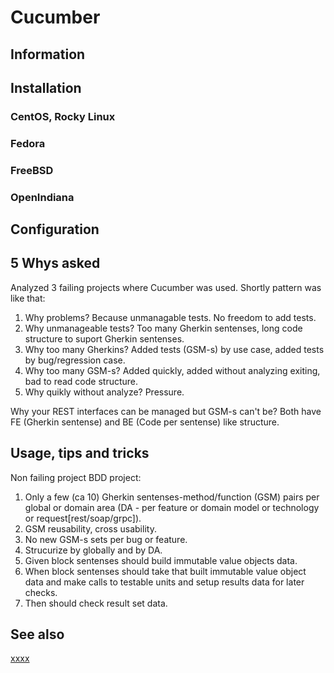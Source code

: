 # Cucumber

## Information

## Installation

### CentOS, Rocky Linux

### Fedora

### FreeBSD

### OpenIndiana

## Configuration

## 5 Whys asked

Analyzed 3 failing projects where Cucumber was used. Shortly pattern was like that:

1. Why problems? Because unmanagable tests. No freedom to add tests.
2. Why unmanageable tests? Too many Gherkin sentenses, long code structure to suport Gherkin sentenses.
3. Why too many Gherkins? Added tests (GSM-s) by use case, added tests by bug/regression case.
4. Why too many GSM-s? Added quickly, added without analyzing exiting, bad to read code structure.
5. Why quikly without analyze? Pressure.

Why your REST interfaces can be managed but GSM-s can't be? Both have FE (Gherkin sentense) and BE (Code per sentense) like structure.

## Usage, tips and tricks

Non failing project BDD project:

1. Only a few (ca 10) Gherkin sentenses-method/function (GSM) pairs per global or domain area (DA - per feature or domain model or technology or request[rest/soap/grpc]).
2. GSM reusability, cross usability.
3. No new GSM-s sets per bug or feature.
4. Strucurize by globally and by DA.
5. Given block sentenses should build immutable value objects data.
6. When block sentenses should take that built immutable value object data and make calls to testable units and setup results data for later checks.
7. Then should check result set data.

## See also

[xxxx](http://yyyyy)
